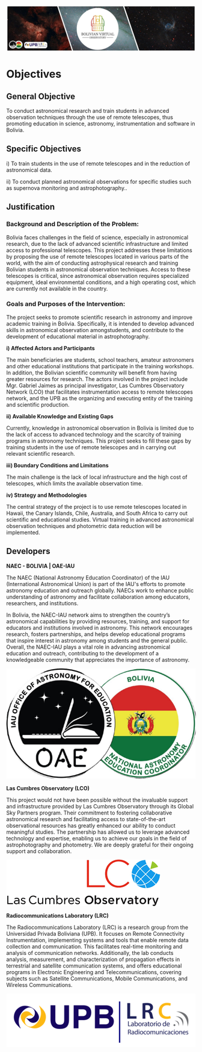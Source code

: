 ![Intro Banner](im/Baner_v1_LCO_1.jpg)


# Objectives

## General Objective

To conduct astronomical research and train students in advanced observation techniques through the use of remote telescopes, thus promoting education in science, astronomy, instrumentation and software in Bolivia.

## Specific Objectives

i) To train students in the use of remote telescopes and in the reduction of astronomical data.

ii) To conduct planned astronomical observations for specific studies such as supernova monitoring and astrophotography..

## Justification

### Background and Description of the Problem:
Bolivia faces challenges in the field of science, especially in astronomical research, due to the lack of advanced scientific infrastructure and limited access to professional telescopes. This project addresses these limitations by proposing the use of remote telescopes located in various parts of the world, with the aim of conducting astrophysical research and training Bolivian students in astronomical observation techniques. Access to these telescopes is critical, since astronomical observation requires specialized equipment, ideal environmental conditions, and a high operating cost, which are currently not available in the country.

### Goals and Purposes of the Intervention:

The project seeks to promote scientific research in astronomy and improve academic training in Bolivia. Specifically, it is intended to develop advanced skills in astronomical observation amongstudents, and contribute to the development of educational material in astrophotography. 

**i) Affected Actors and Participants**

The main beneficiaries are students, school teachers, amateur astronomers and other educational institutions that participate in the training workshops. In addition, the Bolivian scientific community will benefit from having greater resources for research. The actors involved in the project include Mgr. Gabriel Jaimes as principal investigator, Las Cumbres Observatory Network (LCO) that facilitates instrumentation access to remote telescopes network, and the UPB as the organizing and executing entity of the training and scientific production.

**ii) Available Knowledge and Existing Gaps**

Currently, knowledge in astronomical observation in Bolivia is limited due to the lack of access to advanced technology and the scarcity of training programs in astronomy techniques. This project seeks to fill these gaps by training students in the use of remote telescopes and in carrying out relevant scientific research.

**iii) Boundary Conditions and Limitations**

The main challenge is the lack of local infrastructure and the high cost of telescopes, which limits the available observation time. 

**iv) Strategy and Methodologies**

The central strategy of the project is to use remote telescopes located in Hawaii, the Canary Islands, Chile, Australia, and South Africa to carry out scientific and educational studies. Virtual training in advanced astronomical observation techniques and photometric data reduction will be implemented.

## Developers

**NAEC - BOLIVIA | OAE-IAU**

The NAEC (National Astronomy Education Coordinator) of the IAU (International Astronomical Union) is part of the IAU's efforts to promote astronomy education and outreach globally. NAECs work to enhance public understanding of astronomy and facilitate collaboration among educators, researchers, and institutions. 

In Bolivia, the NAEC-IAU network aims to strengthen the country’s astronomical capabilities by providing resources, training, and support for educators and institutions involved in astronomy. This network encourages research, fosters partnerships, and helps develop educational programs that inspire interest in astronomy among students and the general public. Overall, the NAEC-IAU plays a vital role in advancing astronomical education and outreach, contributing to the development of a knowledgeable community that appreciates the importance of astronomy.

![Intro Banne](im/Vector_NAEC_Bolivia-01.jpg)


**Las Cumbres Observatory (LCO)**

This project would not have been possible without the invaluable support and infrastructure provided by Las Cumbres Observatory through its Global Sky Partners program. Their commitment to fostering collaborative astronomical research and facilitating access to state-of-the-art observational resources has greatly enhanced our ability to conduct meaningful studies. The partnership has allowed us to leverage advanced technology and expertise, enabling us to achieve our goals in the field of astrophotography and photometry. We are deeply grateful for their ongoing support and collaboration.

![Intro Banne](im/LCOLogo.png)

**Radiocommunications Laboratory (LRC)**


The Radiocommunications Laboratory (LRC) is a research group from the Universidad Privada Boliviana (UPB). It focuses on Remote Connectivity Instrumentation, implementing systems and tools that enable remote data collection and communication. This facilitates real-time monitoring and analysis of communication networks. Additionally, the lab conducts analysis, measurement, and characterization of propagation effects in terrestrial and satellite communication systems, and offers educational programs in Electronic Engineering and Telecommunications, covering subjects such as Satellite Communications, Mobile Communications, and Wireless Communications.

![lrc](im/upb-lrc.png)